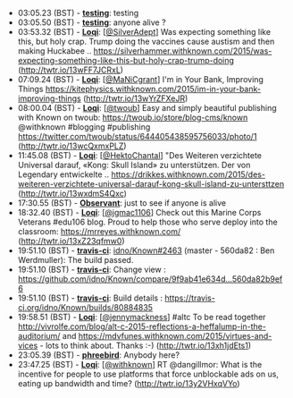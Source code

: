 * <a id="03:05.23">03:05.23 (BST)</a> - __[testing](https://github.com/testing)__: testing
* <a id="03:05.50">03:05.50 (BST)</a> - __[testing](https://github.com/testing)__: anyone alive ?
* <a id="03:53.32">03:53.32 (BST)</a> - __[Loqi](https://github.com/Loqi)__: [<a href="https://twitter.com/SilverAdept">@SilverAdept</a>] Was expecting something like this, but holy crap. Trump doing the vaccines cause austism and then making Huckabee .. https://silverhammer.withknown.com/2015/was-expecting-something-like-this-but-holy-crap-trump-doing (http://twtr.io/13wFF7JCRxL)
* <a id="07:09.24">07:09.24 (BST)</a> - __[Loqi](https://github.com/Loqi)__: [<a href="https://twitter.com/MaNiCgrant">@MaNiCgrant</a>] I'm in Your Bank, Improving Things https://kitephysics.withknown.com/2015/im-in-your-bank-improving-things (http://twtr.io/13wYrZFXeJR)
* <a id="08:00.04">08:00.04 (BST)</a> - __[Loqi](https://github.com/Loqi)__: [<a href="https://twitter.com/twoub">@twoub</a>] Easy and simply beautiful publishing with Known on twoub: https://twoub.io/store/blog-cms/known @withknown #blogging #publishing https://twitter.com/twoub/status/644405438595756033/photo/1 (http://twtr.io/13wcQxmxPLZ)
* <a id="11:45.08">11:45.08 (BST)</a> - __[Loqi](https://github.com/Loqi)__: [<a href="https://twitter.com/HektoChantal">@HektoChantal</a>] "Des Weiteren verzichtete Universal darauf, «Kong: Skull Island» zu unterstützen. Der von Legendary entwickelte .. https://drikkes.withknown.com/2015/des-weiteren-verzichtete-universal-darauf-kong-skull-island-zu-untersttzen (http://twtr.io/13wxdmS4Qxc)
* <a id="17:30.55">17:30.55 (BST)</a> - __[Observant](https://github.com/Observant)__: just to see if anyone is alive
* <a id="18:32.40">18:32.40 (BST)</a> - __[Loqi](https://github.com/Loqi)__: [<a href="https://twitter.com/jgmac1106">@jgmac1106</a>] Check out this Marine Corps Veterans #edu106 blog. Proud to help those who serve deploy into the classroom: https://mrreyes.withknown.com/ (http://twtr.io/13xZ23qfmw0)
* <a id="19:51.10">19:51.10 (BST)</a> - __[travis-ci](https://github.com/travis-ci)__: <a href="https://github.com/idno/Known/issues/2463">idno/Known#2463</a> (master - 560da82 : Ben Werdmuller): The build passed.
* <a id="19:51.10">19:51.10 (BST)</a> - __[travis-ci](https://github.com/travis-ci)__: Change view : https://github.com/idno/Known/compare/9f9ab41e634d...560da82b9ef6
* <a id="19:51.10">19:51.10 (BST)</a> - __[travis-ci](https://github.com/travis-ci)__: Build details : https://travis-ci.org/idno/Known/builds/80884835
* <a id="19:58.51">19:58.51 (BST)</a> - __[Loqi](https://github.com/Loqi)__: [<a href="https://twitter.com/jennymackness">@jennymackness</a>] #altc To be read together http://vivrolfe.com/blog/alt-c-2015-reflections-a-heffalump-in-the-auditorium/  and https://mdvfunes.withknown.com/2015/virtues-and-vices - lots to think about. Thanks :-) (http://twtr.io/13xh1jdEts1)
* <a id="23:05.39">23:05.39 (BST)</a> - __[phreebird](https://github.com/phreebird)__: Anybody here?
* <a id="23:47.25">23:47.25 (BST)</a> - __[Loqi](https://github.com/Loqi)__: [<a href="https://twitter.com/withknown">@withknown</a>] RT @dangillmor: What is the incentive for people to use platforms that force unblockable ads on us, eating up bandwidth and time? (http://twtr.io/13y2VHxqVYo)
